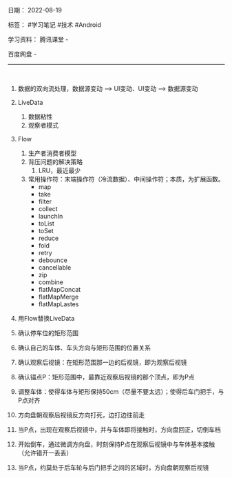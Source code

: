 日期： 2022-08-19

标签： #学习笔记 #技术 #Android 

学习资料： 
腾讯课堂 - 

百度网盘 - 

---
<br>

1. 数据的双向流处理，数据源变动 --> UI变动、UI变动 --> 数据源变动
2. LiveData
	1. 数据粘性
	2. 观察者模式
3. Flow
	1. 生产者消费者模型
	2. 背压问题的解决策略
		1. LRU，最近最少
	3. 常用操作符：末端操作符（冷流数据）、中间操作符；本质，为扩展函数。
		- map
		- take
		- filter
		- collect
		- launchIn
		- toList
		- toSet
		- reduce
		- fold
		- retry
		- debounce
		- cancellable
		- zip
		- combine
		- flatMapConcat
		- flatMapMerge
		- flatMapLastes
4. 用Flow替换LiveData

1. 确认停车位的矩形范围
2. 确认自己的车体、车头方向与矩形范围的位置关系
3. 确认观察后视镜：在矩形范围那一边的后视镜，即为观察后视镜
4. 确认锚点P：矩形范围中，最靠近观察后视镜的那个顶点，即为P点
5. 调整车体：使得车体与矩形保持50cm（尽量不要太远）；使得后车门把手，与P点对齐
6. 方向盘朝观察后视镜反方向打死，边打边往前走
7. 当P点，出现在观察后视镜中，并与车体即将接触时，方向盘回正，切倒车档
8. 开始倒车，通过微调方向盘，时刻保持P点在观察后视镜中与车体基本接触（允许错开一丢丢）
9. 当P点，约莫处于后车轮与后门把手之间的区域时，方向盘朝观察后视镜